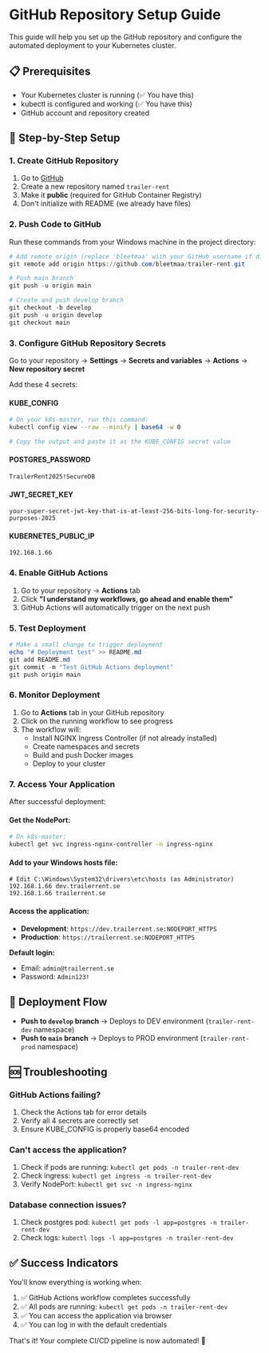 # GitHub Repository Setup Guide

This guide will help you set up the GitHub repository and configure the automated deployment to your Kubernetes cluster.

## 📋 Prerequisites

- Your Kubernetes cluster is running (✅ You have this)
- kubectl is configured and working (✅ You have this)
- GitHub account and repository created

## 🚀 Step-by-Step Setup

### 1. Create GitHub Repository

1. Go to [GitHub](https://github.com/new)
2. Create a new repository named `trailer-rent`
3. Make it **public** (required for GitHub Container Registry)
4. Don't initialize with README (we already have files)

### 2. Push Code to GitHub

Run these commands from your Windows machine in the project directory:

```powershell
# Add remote origin (replace 'bleetmaa' with your GitHub username if different)
git remote add origin https://github.com/bleetmaa/trailer-rent.git

# Push main branch
git push -u origin main

# Create and push develop branch
git checkout -b develop
git push -u origin develop
git checkout main
```

### 3. Configure GitHub Repository Secrets

Go to your repository → **Settings** → **Secrets and variables** → **Actions** → **New repository secret**

Add these 4 secrets:

#### KUBE_CONFIG
```bash
# On your k8s-master, run this command:
kubectl config view --raw --minify | base64 -w 0

# Copy the output and paste it as the KUBE_CONFIG secret value
```

#### POSTGRES_PASSWORD
```
TrailerRent2025!SecureDB
```

#### JWT_SECRET_KEY
```
your-super-secret-jwt-key-that-is-at-least-256-bits-long-for-security-purposes-2025
```

#### KUBERNETES_PUBLIC_IP
```
192.168.1.66
```

### 4. Enable GitHub Actions

1. Go to your repository → **Actions** tab
2. Click **"I understand my workflows, go ahead and enable them"**
3. GitHub Actions will automatically trigger on the next push

### 5. Test Deployment

```powershell
# Make a small change to trigger deployment
echo "# Deployment test" >> README.md
git add README.md
git commit -m "Test GitHub Actions deployment"
git push origin main
```

### 6. Monitor Deployment

1. Go to **Actions** tab in your GitHub repository
2. Click on the running workflow to see progress
3. The workflow will:
   - Install NGINX Ingress Controller (if not already installed)
   - Create namespaces and secrets
   - Build and push Docker images
   - Deploy to your cluster

### 7. Access Your Application

After successful deployment:

#### Get the NodePort:
```bash
# On k8s-master:
kubectl get svc ingress-nginx-controller -n ingress-nginx
```

#### Add to your Windows hosts file:
```
# Edit C:\Windows\System32\drivers\etc\hosts (as Administrator)
192.168.1.66 dev.trailerrent.se
192.168.1.66 trailerrent.se
```

#### Access the application:
- **Development**: `https://dev.trailerrent.se:NODEPORT_HTTPS`
- **Production**: `https://trailerrent.se:NODEPORT_HTTPS`

**Default login:**
- Email: `admin@trailerrent.se`
- Password: `Admin123!`

## 🔄 Deployment Flow

- **Push to `develop` branch** → Deploys to DEV environment (`trailer-rent-dev` namespace)
- **Push to `main` branch** → Deploys to PROD environment (`trailer-rent-prod` namespace)

## 🆘 Troubleshooting

### GitHub Actions failing?
1. Check the Actions tab for error details
2. Verify all 4 secrets are correctly set
3. Ensure KUBE_CONFIG is properly base64 encoded

### Can't access the application?
1. Check if pods are running: `kubectl get pods -n trailer-rent-dev`
2. Check ingress: `kubectl get ingress -n trailer-rent-dev`
3. Verify NodePort: `kubectl get svc -n ingress-nginx`

### Database connection issues?
1. Check postgres pod: `kubectl get pods -l app=postgres -n trailer-rent-dev`
2. Check logs: `kubectl logs -l app=postgres -n trailer-rent-dev`

## ✅ Success Indicators

You'll know everything is working when:
1. ✅ GitHub Actions workflow completes successfully
2. ✅ All pods are running: `kubectl get pods -n trailer-rent-dev`
3. ✅ You can access the application via browser
4. ✅ You can log in with the default credentials

That's it! Your complete CI/CD pipeline is now automated! 🎉
